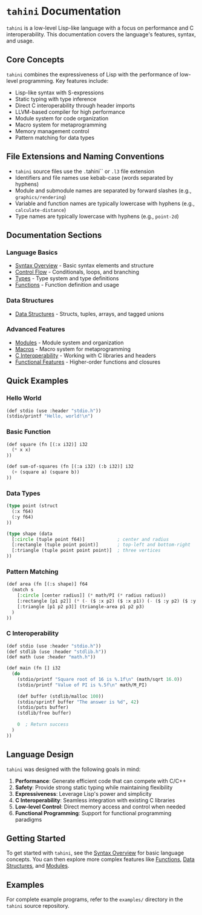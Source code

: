 # `tahini` Documentation

`tahini` is a low-level Lisp-like language with a focus on performance and C interoperability. This documentation covers
the language's features, syntax, and usage.

## Core Concepts

`tahini` combines the expressiveness of Lisp with the performance of low-level programming. Key features include:

- Lisp-like syntax with S-expressions
- Static typing with type inference
- Direct C interoperability through header imports
- LLVM-based compiler for high performance
- Module system for code organization
- Macro system for metaprogramming
- Memory management control
- Pattern matching for data types

## File Extensions and Naming Conventions

- `tahini` source files use the `.`tahini`` or `.l3` file extension
- Identifiers and file names use kebab-case (words separated by hyphens)
- Module and submodule names are separated by forward slashes (e.g., `graphics/rendering`)
- Variable and function names are typically lowercase with hyphens (e.g., `calculate-distance`)
- Type names are typically lowercase with hyphens (e.g., `point-2d`)

## Documentation Sections

### Language Basics

- [Syntax Overview](syntax_overview.md) - Basic syntax elements and structure
- [Control Flow](control_flow.md) - Conditionals, loops, and branching
- [Types](types.md) - Type system and type definitions
- [Functions](functions.md) - Function definition and usage

### Data Structures

- [Data Structures](data_structures.md) - Structs, tuples, arrays, and tagged unions

### Advanced Features

- [Modules](modules.md) - Module system and organization
- [Macros](macros.md) - Macro system for metaprogramming
- [C Interoperability](c_interop.md) - Working with C libraries and headers
- [Functional Features](functional_features.md) - Higher-order functions and closures

## Quick Examples

### Hello World

```lisp
(def stdio (use :header "stdio.h"))
(stdio/printf "Hello, world!\n")
```

### Basic Function

```lisp
(def square (fn [(:x i32)] i32
  (* x x)
))

(def sum-of-squares (fn [(:a i32) (:b i32)] i32
  (+ (square a) (square b))
))
```

### Data Types

```lisp
(type point (struct
  (:x f64)
  (:y f64)
))

(type shape (data
  [:circle (tuple point f64)]            ; center and radius
  [:rectangle (tuple point point)]       ; top-left and bottom-right
  [:triangle (tuple point point point)]  ; three vertices
))
```

### Pattern Matching

```lisp
(def area (fn [(:s shape)] f64
  (match s
    [:circle [center radius]] (* math/PI (* radius radius))
    [:rectangle [p1 p2]] (* (- ($ :x p2) ($ :x p1)) (- ($ :y p2) ($ :y p1)))
    [:triangle [p1 p2 p3]] (triangle-area p1 p2 p3)
  )
))
```

### C Interoperability

```lisp
(def stdio (use :header "stdio.h"))
(def stdlib (use :header "stdlib.h"))
(def math (use :header "math.h"))

(def main (fn [] i32
  (do
    (stdio/printf "Square root of 16 is %.1f\n" (math/sqrt 16.0))
    (stdio/printf "Value of PI is %.5f\n" math/M_PI)
    
    (def buffer (stdlib/malloc 100))
    (stdio/sprintf buffer "The answer is %d", 42)
    (stdio/puts buffer)
    (stdlib/free buffer)
    
    0  ; Return success
  )
))
```

## Language Design

`tahini` was designed with the following goals in mind:

1. **Performance**: Generate efficient code that can compete with C/C++
2. **Safety**: Provide strong static typing while maintaining flexibility
3. **Expressiveness**: Leverage Lisp's power and simplicity
4. **C Interoperability**: Seamless integration with existing C libraries
5. **Low-level Control**: Direct memory access and control when needed
6. **Functional Programming**: Support for functional programming paradigms

## Getting Started

To get started with `tahini`, see the [Syntax Overview](syntax_overview.md) for basic language concepts. You can then
explore more complex features like [Functions](functions.md), [Data Structures](data_structures.md),
and [Modules](modules.md).

## Examples

For complete example programs, refer to the `examples/` directory in the `tahini` source repository. 